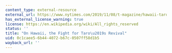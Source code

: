 ```yaml
---
content_type: external-resource
external_url: https://www.nytimes.com/2019/11/08/t-magazine/hawaii-taro.html
has_external_license_warning: true
license: https://en.wikipedia.org/wiki/All_rights_reserved
status: ''
title: "On Hawaii, the Fight for Taro\u2019s Revival"
uid: 0c1caee5-6b44-4072-b67c-0507ff58d1b5
wayback_url: ''
---
```

